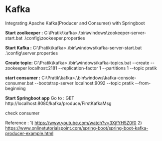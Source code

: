 # Kafka
Integrating Apache Kafka(Producer and Consumer) with Springboot

**Start zoolkeeper :**
C:\Pratik\kafka>.\bin\windows\zookeeper-server-start.bat .\config\zookeeper.properties

**Start Kafka :**
C:\Pratik\kafka>.\bin\windows\kafka-server-start.bat .\config\server.properties

**Create topic:**
C:\Pratik\kafka>.\bin\windows\kafka-topics.bat  --create --zookeeper localhost:2181 --replication-factor 1 --partitions 1 --topic pratik

**start consumer :**
C:\Pratik\kafka>.\bin\windows\kafka-console-consumer.bat --bootstrap-server localhost:9092 --topic pratik --from-beginning

**Start Springboot app**
Go to :
GET http://localhost:8080/kafka/produce/FirstKafkaMsg

check consumer

Reference : 1) https://www.youtube.com/watch?v=3XjfYH5Z0f0
2) https://www.onlinetutorialspoint.com/spring-boot/spring-boot-kafka-producer-example.html
